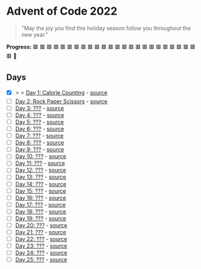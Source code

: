 # Advent of Code 2022

> "May the joy you find this holiday season follow you throughout the new year."

**Progress:** 
:green_square:
:red_square:
:red_square:
:red_square:
:red_square:
:red_square:
:red_square:
:red_square:
:red_square:
:red_square:
:red_square:
:red_square:
:red_square:
:red_square:
:red_square:
:red_square:
:red_square:
:red_square:
:red_square:
:red_square:
:red_square:
:red_square:
:red_square:
:red_square:
:red_square:
:star2:

## Days

- [x] :star: :star: [Day 1: Calorie Counting](https://adventofcode.com/2022/day/1) - [source](day-1/)
- [ ] [Day 2: Rock Paper Scissors](https://adventofcode.com/2022/day/2) - [source](day-2/)
- [ ] [Day 3: ???](https://adventofcode.com/2022/day/3) - [source](day-3/)
- [ ] [Day 4: ???](https://adventofcode.com/2022/day/4) - [source](day-4/)
- [ ] [Day 5: ???](https://adventofcode.com/2022/day/5) - [source](day-5/)
- [ ] [Day 6: ???](https://adventofcode.com/2022/day/6) - [source](day-6/)
- [ ] [Day 7: ???](https://adventofcode.com/2022/day/7) - [source](day-7/)
- [ ] [Day 8: ???](https://adventofcode.com/2022/day/8) - [source](day-8/)
- [ ] [Day 9: ???](https://adventofcode.com/2022/day/9) - [source](day-9/)
- [ ] [Day 10: ???](https://adventofcode.com/2022/day/10) - [source](day-10/)
- [ ] [Day 11: ???](https://adventofcode.com/2022/day/11) - [source](day-11/)
- [ ] [Day 12: ???](https://adventofcode.com/2022/day/12) - [source](day-12/)
- [ ] [Day 13: ???](https://adventofcode.com/2022/day/13) - [source](day-13/)
- [ ] [Day 14: ???](https://adventofcode.com/2022/day/14) - [source](day-14/)
- [ ] [Day 15: ???](https://adventofcode.com/2022/day/15) - [source](day-15/)
- [ ] [Day 16: ???](https://adventofcode.com/2022/day/16) - [source](day-16/)
- [ ] [Day 17: ???](https://adventofcode.com/2022/day/17) - [source](day-17/)
- [ ] [Day 18: ???](https://adventofcode.com/2022/day/18) - [source](day-18/)
- [ ] [Day 19: ???](https://adventofcode.com/2022/day/19) - [source](day-19/)
- [ ] [Day 20: ???](https://adventofcode.com/2022/day/20) - [source](day-20/)
- [ ] [Day 21: ???](https://adventofcode.com/2022/day/21) - [source](day-21/)
- [ ] [Day 22: ???](https://adventofcode.com/2022/day/22) - [source](day-22/)
- [ ] [Day 23: ???](https://adventofcode.com/2022/day/23) - [source](day-23/)
- [ ] [Day 24: ???](https://adventofcode.com/2022/day/24) - [source](day-24/)
- [ ] [Day 25: ???](https://adventofcode.com/2022/day/25) - [source](day-25/)